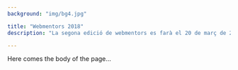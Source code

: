 ```yaml
---
background: "img/bg4.jpg"

title: "Webmentors 2018"
description: "La segona edició de webmentors es farà el 20 de març de 2018"

---
```


Here comes the body of the page...
